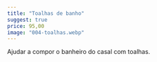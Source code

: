 ```yaml
---
title: "Toalhas de banho"
suggest: true
price: 95,00
image: "004-toalhas.webp"
---
```


Ajudar a compor o banheiro do casal com toalhas.
